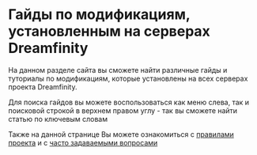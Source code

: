 # Гайды по модификациям, установленным на серверах Dreamfinity

На данном разделе сайта вы сможете найти различные гайды и туториалы по модификациям, которые установлены 
на всех серверах проекта Dreamfinity. 

Для поиска гайдов вы можете воспользоваться как меню слева, так и поисковой строкой в верхнем правом углу - так вы 
сможете найти статью по ключевым словам 

Также на данной странице Вы можете ознакомиться с [правилами проекта](./rules/index.md) и с [часто задаваемыми вопросами](./FAQ/index.md)